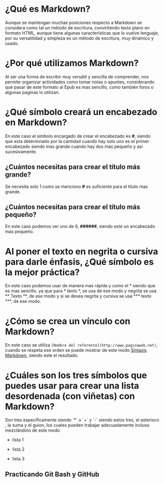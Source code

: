 # ¿Qué es Markdown?
Aunque se mantengan muchas posiciones respecto a Markdown se considera como tal un método de escritura, convirtiendo texto plano en formato HTML, aunque tiene algunas características que lo vuelve lenguaje, por su versatilidad y simpleza es un método de escritura, muy dinámico y usado.
# ¿Por qué utilizamos Markdown?
Al ser una forma de escribir muy versátil y sencilla de comprender, nos permite organizar actividades como tomar notas o apuntes, considerando que pasar de este formato al Epub es mas sencillo, como también foros o algunas paginas lo utilizan.
# ¿Qué símbolo creará un encabezado en Markdown?
En este caso el símbolo encargado de crear el encabezado es **#**, siendo que esta determinado por la cantidad cuando hay solo uno es el primer encabezado siendo mas grande cuando hay dos mas pequeño y así sucesivamente.
## ¿Cuántos necesitas para crear el título más grande?
Se necesita solo 1 como se menciono **#** es suficiente para el titulo mas grande.
## ¿Cuántos necesitas para crear el título más pequeño?
En este caso podemos ver uno de 6, **######**, siendo este un encabezado mas pequeño.
# Al poner el texto en negrita o cursiva para darle énfasis, ¿Qué símbolo es la mejor práctica?
En este caso podemos usar de manera mas rápida y como el * siendo que es mas sencillo. ya que para * texto *, se usa de ese modo y negrita se usa ** Texto **, de ese modo y si se desea negrita y cursiva se usa *** texto ***, de ese modo.
# ¿Cómo se crea un vínculo con Markdown?
En este caso se utiliza `[Nombre del referente](http://www.paginaweb.net)`, cuando se respeta ese orden se puede mostrar de este modo [Sintaxis Markdown](https://markdown.es/sintaxis-markdown/), siendo este el resultado.
# ¿Cuáles son los tres símbolos que puedes usar para crear una lista desordenada (con viñetas) con Markdown?
Son tres especificamente siendo ´*´ o ´+´ y ´-´ siendo estos tres, el asterisco , la suma y el guion, los cuales pueden trabajar adecuadamente incluso mezclándolo de este modo
- lista 1
+ lista 2
* lista 3

## Practicando Git Bash y GitHub
